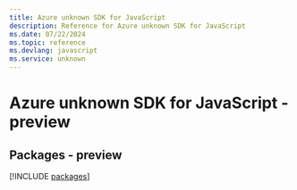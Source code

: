 ```yaml
---
title: Azure unknown SDK for JavaScript
description: Reference for Azure unknown SDK for JavaScript
ms.date: 07/22/2024
ms.topic: reference
ms.devlang: javascript
ms.service: unknown
---
```

# Azure unknown SDK for JavaScript - preview
## Packages - preview
[!INCLUDE [packages](unknown-index.md)]